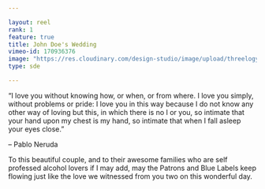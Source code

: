 ```yaml
---

layout: reel
rank: 1
feature: true
title: John Doe's Wedding
vimeo-id: 170936376
image: "https://res.cloudinary.com/design-studio/image/upload/threelogy/den_chin.jpg"
type: sde

---
```


“I love you without knowing how, or when, or from where. I love you simply, without problems or pride: I love you in this way because I do not know any other way of loving but this, in which there is no I or you, so intimate that your hand upon my chest is my hand, so intimate that when I fall asleep your eyes close.”

– Pablo Neruda

To this beautiful couple, and to their awesome families who are self professed alcohol lovers if I may add, may the Patrons and Blue Labels keep flowing just like the love we witnessed from you two on this wonderful day.
